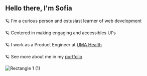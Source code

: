 ## Hello there, I'm Sofía

🪐  I'm a curious person and estusiast learner of web development

🪐  Centered in making engaging and accessibles UI's

🪐 I work as a Product Engineer at <a href="https://www.paisanos.io/" target="_blank">UMA Health</a>

🪐 See more about me in my [portfolio](https://sofialay.webflow.io/)


![Rectangle 1 (1)](https://user-images.githubusercontent.com/61565638/138537438-258285ea-6e32-4594-9f14-0ba6c20e2c26.png)
